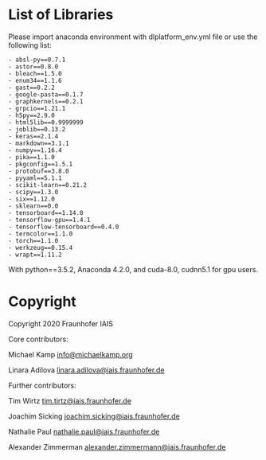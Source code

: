 # List of Libraries
Please import anaconda environment with dlplatform_env.yml file or use the following list:

    - absl-py==0.7.1
    - astor==0.8.0
    - bleach==1.5.0
    - enum34==1.1.6
    - gast==0.2.2
    - google-pasta==0.1.7
    - graphkernels==0.2.1
    - grpcio==1.21.1
    - h5py==2.9.0
    - html5lib==0.9999999
    - joblib==0.13.2
    - keras==2.1.4
    - markdown==3.1.1
    - numpy==1.16.4
    - pika==1.1.0
    - pkgconfig==1.5.1
    - protobuf==3.8.0
    - pyyaml==5.1.1
    - scikit-learn==0.21.2
    - scipy==1.3.0
    - six==1.12.0
    - sklearn==0.0
    - tensorboard==1.14.0
    - tensorflow-gpu==1.4.1
    - tensorflow-tensorboard==0.4.0
    - termcolor==1.1.0
    - torch==1.1.0
    - werkzeug==0.15.4
    - wrapt==1.11.2

With python==3.5.2, Anaconda 4.2.0, and cuda-8.0, cudnn5.1 for gpu users.

# Copyright
Copyright 2020 Fraunhofer IAIS

Core contributors:

Michael Kamp info@michaelkamp.org

Linara Adilova linara.adilova@iais.fraunhofer.de

Further contributors:

Tim Wirtz tim.tirtz@iais.fraunhofer.de

Joachim Sicking joachim.sicking@iais.fraunhofer.de

Nathalie Paul nathalie.paul@iais.fraunhofer.de

Alexander Zimmerman alexander.zimmermann@iais.fraunhofer.de

